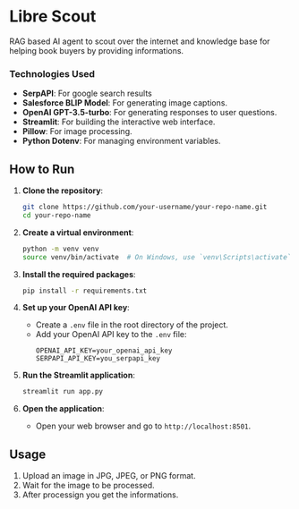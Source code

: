 # Libre Scout
RAG based AI agent to scout over the internet and knowledge base for helping book buyers by providing informations.

### Technologies Used
- **SerpAPI**: For google search results
- **Salesforce BLIP Model**: For generating image captions.
- **OpenAI GPT-3.5-turbo**: For generating responses to user questions.
- **Streamlit**: For building the interactive web interface.
- **Pillow**: For image processing.
- **Python Dotenv**: For managing environment variables.

## How to Run

1. **Clone the repository**:
    ```sh
    git clone https://github.com/your-username/your-repo-name.git
    cd your-repo-name
    ```

2. **Create a virtual environment**:
    ```sh
    python -m venv venv
    source venv/bin/activate  # On Windows, use `venv\Scripts\activate`
    ```

3. **Install the required packages**:
    ```sh
    pip install -r requirements.txt
    ```

4. **Set up your OpenAI API key**:
    - Create a `.env` file in the root directory of the project.
    - Add your OpenAI API key to the `.env` file:
      ```env
      OPENAI_API_KEY=your_openai_api_key
      SERPAPI_API_KEY=you_serpapi_key
      ```

5. **Run the Streamlit application**:
    ```sh
    streamlit run app.py
    ```

6. **Open the application**:
    - Open your web browser and go to `http://localhost:8501`.

## Usage

1. Upload an image in JPG, JPEG, or PNG format.
2. Wait for the image to be processed.
3. After processign you get the informations.


  
